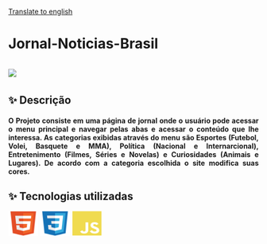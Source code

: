 <a href="README.md" target="_blank">Translate to english<a/> 

# Jornal-Noticias-Brasil

## <img src="gif.gif" width="auto" height="auto"/>
## ✨ Descrição

#### <p align="justify">O Projeto consiste em uma página de jornal onde o usuário pode acessar o menu principal e navegar pelas abas e acessar o conteúdo que lhe interessa. As categorias exibidas através do menu são Esportes (Futebol, Volei, Basquete e MMA), Política (Nacional e Internarcional), Entretenimento (Filmes, Séries e Novelas) e Curiosidades (Animais e Lugares). De acordo com a categoria escolhida o site modifica suas cores.</p>


## ✨ Tecnologias utilizadas 
<div style="display: inline_block">
  <img align="center" alt="Allan-HTML" height="50" width="60" src="https://raw.githubusercontent.com/devicons/devicon/master/icons/html5/html5-original.svg">
  <img align="center" alt="Allan-CSS" height="50" width="60" src="https://raw.githubusercontent.com/devicons/devicon/master/icons/css3/css3-original.svg">
  <img align="center" alt="Allan-Js" height="50" width="60" src="https://raw.githubusercontent.com/devicons/devicon/master/icons/javascript/javascript-plain.svg">
</div>
